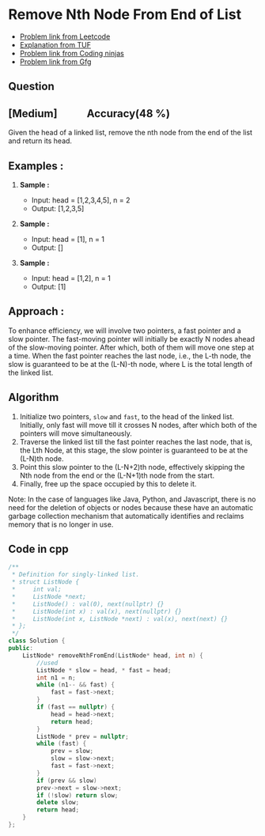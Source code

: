 # Remove Nth Node From End of List
- [Problem link from Leetcode](https://leetcode.com/problems/remove-nth-node-from-end-of-list/description/)
- [Explanation from TUF](https://takeuforward.org/data-structure/remove-n-th-node-from-the-end-of-a-linked-list/)
- [Problem link from Coding ninjas](https://www.naukri.com/code360/problems/delete-kth-node-from-end_799912?utm_source=striver&utm_medium=website&utm_campaign=a_zcoursetuf)
- [Problem link from Gfg](https://www.geeksforgeeks.org/delete-nth-node-from-the-end-of-the-given-linked-list/)
## Question
## [Medium] &nbsp;&nbsp;&nbsp;&nbsp;&nbsp;&nbsp;&nbsp;&nbsp;&nbsp;&nbsp; Accuracy(48 %)
Given the head of a linked list, remove the nth node from the end of the list and return its head.
## Examples :
1. **Sample :**<br>
    - Input: head = [1,2,3,4,5], n = 2
    - Output: [1,2,3,5]

2. **Sample :**<br>
    - Input: head = [1], n = 1
    - Output: []

3. **Sample :**<br>
    - Input: head = [1,2], n = 1
    - Output: [1]
## Approach :
To enhance efficiency, we will involve two pointers, a fast pointer and a slow pointer. The fast-moving pointer will initially be exactly N nodes ahead of the slow-moving pointer. 
After which, both of them will move one step at a time. When the fast pointer reaches the last node, i.e., the L-th node, the slow is guaranteed to be at the (L-N)-th node, where L is the total length of the linked list.
## Algorithm
1. Initialize two pointers, `slow` and `fast`, to the head of the linked list. Initially, only fast will move till it crosses N nodes, after which both of the pointers will move simultaneously.
2. Traverse the linked list till the fast pointer reaches the last node, that is, the Lth Node, at this stage, the slow pointer is guaranteed to be at the (L-N)th node.
3. Point this slow pointer to the (L-N+2)th node, effectively skipping the Nth node from the end or the (L-N+1)th node from the start.
4. Finally, free up the space occupied by this to delete it.

Note: In the case of languages like Java, Python, and Javascript, there is no need for the deletion of objects or nodes because these have an automatic garbage collection mechanism that automatically identifies and reclaims memory that is no longer in use.
## Code in cpp 
```cpp
/**
 * Definition for singly-linked list.
 * struct ListNode {
 *     int val;
 *     ListNode *next;
 *     ListNode() : val(0), next(nullptr) {}
 *     ListNode(int x) : val(x), next(nullptr) {}
 *     ListNode(int x, ListNode *next) : val(x), next(next) {}
 * };
 */
class Solution {
public:
    ListNode* removeNthFromEnd(ListNode* head, int n) {
        //used 
        ListNode * slow = head, * fast = head;
        int n1 = n;
        while (n1-- && fast) {
            fast = fast->next;
        }
        if (fast == nullptr) {
            head = head->next;
            return head;
        }
        ListNode * prev = nullptr;
        while (fast) {
            prev = slow;
            slow = slow->next;
            fast = fast->next;
        }
        if (prev && slow)
        prev->next = slow->next;
        if (!slow) return slow;
        delete slow;
        return head;
    }
};
```
